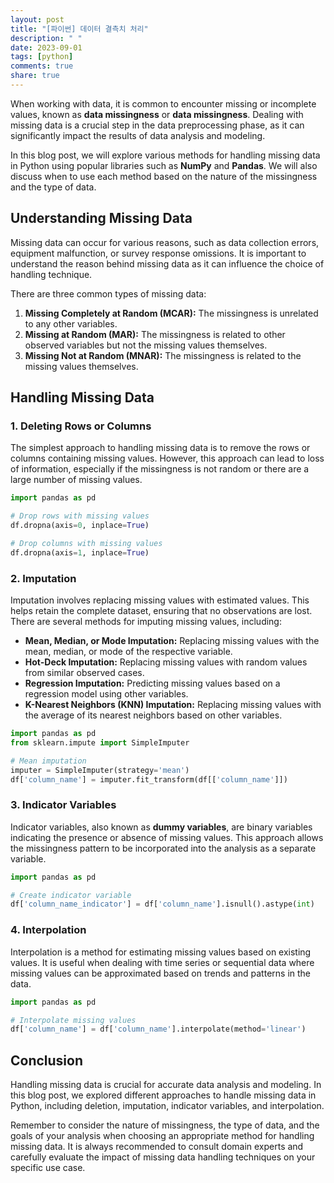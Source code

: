 ```yaml
---
layout: post
title: "[파이썬] 데이터 결측치 처리"
description: " "
date: 2023-09-01
tags: [python]
comments: true
share: true
---
```


When working with data, it is common to encounter missing or incomplete values, known as **data missingness** or **data missingness**. Dealing with missing data is a crucial step in the data preprocessing phase, as it can significantly impact the results of data analysis and modeling.

In this blog post, we will explore various methods for handling missing data in Python using popular libraries such as **NumPy** and **Pandas**. We will also discuss when to use each method based on the nature of the missingness and the type of data.

## Understanding Missing Data

Missing data can occur for various reasons, such as data collection errors, equipment malfunction, or survey response omissions. It is important to understand the reason behind missing data as it can influence the choice of handling technique.

There are three common types of missing data:

1. **Missing Completely at Random (MCAR):** The missingness is unrelated to any other variables.
2. **Missing at Random (MAR):** The missingness is related to other observed variables but not the missing values themselves.
3. **Missing Not at Random (MNAR):** The missingness is related to the missing values themselves.

## Handling Missing Data

### 1. Deleting Rows or Columns

The simplest approach to handling missing data is to remove the rows or columns containing missing values. However, this approach can lead to loss of information, especially if the missingness is not random or there are a large number of missing values.

```python
import pandas as pd

# Drop rows with missing values
df.dropna(axis=0, inplace=True)

# Drop columns with missing values
df.dropna(axis=1, inplace=True)
```

### 2. Imputation

Imputation involves replacing missing values with estimated values. This helps retain the complete dataset, ensuring that no observations are lost. There are several methods for imputing missing values, including:

- **Mean, Median, or Mode Imputation:** Replacing missing values with the mean, median, or mode of the respective variable.
- **Hot-Deck Imputation:** Replacing missing values with random values from similar observed cases.
- **Regression Imputation:** Predicting missing values based on a regression model using other variables.
- **K-Nearest Neighbors (KNN) Imputation:** Replacing missing values with the average of its nearest neighbors based on other variables.

```python
import pandas as pd
from sklearn.impute import SimpleImputer

# Mean imputation
imputer = SimpleImputer(strategy='mean')
df['column_name'] = imputer.fit_transform(df[['column_name']])
```

### 3. Indicator Variables

Indicator variables, also known as **dummy variables**, are binary variables indicating the presence or absence of missing values. This approach allows the missingness pattern to be incorporated into the analysis as a separate variable.

```python
import pandas as pd

# Create indicator variable
df['column_name_indicator'] = df['column_name'].isnull().astype(int)
```

### 4. Interpolation

Interpolation is a method for estimating missing values based on existing values. It is useful when dealing with time series or sequential data where missing values can be approximated based on trends and patterns in the data.

```python
import pandas as pd

# Interpolate missing values
df['column_name'] = df['column_name'].interpolate(method='linear')
```

## Conclusion

Handling missing data is crucial for accurate data analysis and modeling. In this blog post, we explored different approaches to handle missing data in Python, including deletion, imputation, indicator variables, and interpolation.

Remember to consider the nature of missingness, the type of data, and the goals of your analysis when choosing an appropriate method for handling missing data. It is always recommended to consult domain experts and carefully evaluate the impact of missing data handling techniques on your specific use case.